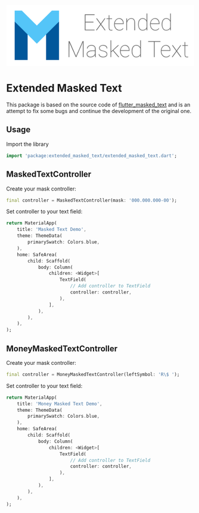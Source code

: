 <p align="center">
    <img src="assets/logo.png" alt="Extended Masked Text Logo" />
</p>

# Extended Masked Text

This package is based on the source code of [flutter_masked_text](https://pub.dev/packages/flutter_masked_text) and is an attempt to fix some bugs and continue the development of the original one.

## Usage

Import the library

```dart
import 'package:extended_masked_text/extended_masked_text.dart';
```

## MaskedTextController

Create your mask controller:

```dart
final controller = MaskedTextController(mask: '000.000.000-00');
```

Set controller to your text field:

```dart
return MaterialApp(
    title: 'Masked Text Demo',
    theme: ThemeData(
        primarySwatch: Colors.blue,
    ),
    home: SafeArea(
        child: Scaffold(
            body: Column(
                children: <Widget>[
                    TextField(
                        // Add controller to TextField
                        controller: controller,
                    ),
                ],
            ),
        ),
    ),
);
```

## MoneyMaskedTextController

Create your mask controller:

```dart
final controller = MoneyMaskedTextController(leftSymbol: 'R\$ ');
```

Set controller to your text field:

```dart
return MaterialApp(
    title: 'Money Masked Text Demo',
    theme: ThemeData(
        primarySwatch: Colors.blue,
    ),
    home: SafeArea(
        child: Scaffold(
            body: Column(
                children: <Widget>[
                    TextField(
                        // Add controller to TextField
                        controller: controller,
                    ),
                ],
            ),
        ),
    ),
);
```
